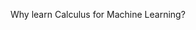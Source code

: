 Why learn Calculus for Machine Learning?

<!---
mondaypurples/mondaypurples is a ✨ special ✨ repository because its `README.md` (this file) appears on your GitHub profile.
You can click the Preview link to take a look at your changes.
--->
